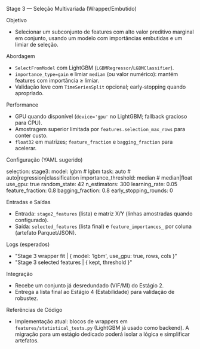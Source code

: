 Stage 3 — Seleção Multivariada (Wrapper/Embutido)

Objetivo

- Selecionar um subconjunto de features com alto valor preditivo marginal em conjunto, usando um modelo com importâncias embutidas e um limiar de seleção.

Abordagem

- `SelectFromModel` com LightGBM (`LGBMRegressor`/`LGBMClassifier`).
- `importance_type=gain` e limiar `median` (ou valor numérico): mantém features com importância ≥ limiar.
- Validação leve com `TimeSeriesSplit` opcional; early‑stopping quando apropriado.

Performance

- GPU quando disponível (`device='gpu'` no LightGBM; fallback gracioso para CPU).
- Amostragem superior limitada por `features.selection_max_rows` para conter custo.
- `float32` em matrizes; `feature_fraction` e `bagging_fraction` para acelerar.

Configuração (YAML sugerido)

selection:
  stage3:
    model: lgbm            # lgbm
    task: auto             # auto|regression|classification
    importance_threshold: median   # median|float
    use_gpu: true
    random_state: 42
    n_estimators: 300
    learning_rate: 0.05
    feature_fraction: 0.8
    bagging_fraction: 0.8
    early_stopping_rounds: 0

Entradas e Saídas

- Entrada: `stage2_features` (lista) e matriz X/Y (linhas amostradas quando configurado).
- Saída: `selected_features` (lista final) e `feature_importances_` por coluna (artefato Parquet/JSON).

Logs (esperados)

- "Stage 3 wrapper fit | { model: 'lgbm', use_gpu: true, rows, cols }"
- "Stage 3 selected features | { kept, threshold }"

Integração

- Recebe um conjunto já desredundado (VIF/MI) do Estágio 2.
- Entrega a lista final ao Estágio 4 (Estabilidade) para validação de robustez.

Referências de Código

- Implementação atual: blocos de wrappers em `features/statistical_tests.py` (LightGBM já usado como backend). A migração para um estágio dedicado poderá isolar a lógica e simplificar artefatos.

